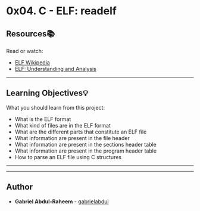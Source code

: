 # 0x04. C - ELF: readelf

## Resources:books:
Read or watch:
* [ELF Wikipedia](https://intranet.hbtn.io/rltoken/qEbJQRTGoUJqK-5zT8T8bA)
* [ELF: Understanding and Analysis](https://intranet.hbtn.io/rltoken/TXja0y_3FNbLRvjHAGbekA)

---
## Learning Objectives:bulb:
What you should learn from this project:

* What is the ELF format
* What kind of files are in the ELF format
* What are the different parts that constitute an ELF file
* What information are present in the file header
* What information are present in the sections header table
* What information are present in the program header table
* How to parse an ELF file using C structures

---
---

## Author
* **Gabriel Abdul-Raheem** - [gabrielabdul](https://github.com/gabrielabdul)